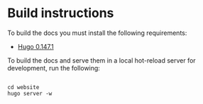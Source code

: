 # Build instructions

To build the docs you must install the following requirements:

- [Hugo 0.147.1](https://github.com/gohugoio/hugo)

To build the docs and serve them in a local hot-reload server for development, run the following:

```console

cd website
hugo server -w

```

